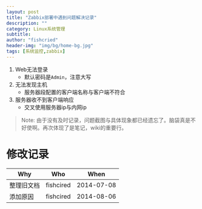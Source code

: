 ```yaml
---
layout: post
title: "Zabbix部署中遇到问题解决记录"
description: ""
category: Linux系统管理
subtitle:
author: "fishcried"
header-img: "img/bg/home-bg.jpg"
tags: [系统监控,zabbix]
---
```


1. Web无法登录
	- 默认密码是`Admin`，注意大写
1. 无法发现主机
	- 服务器段配置的客户端名称与客户端不符合
1. 服务器收不到客户端响应
	- 交叉使用服务器ip与内网ip

> Note: 由于没有及时记录，问题截图与具体现象都已经遗忘了。脑袋真是不好使啊。再次体现了是笔记，wiki的重要行。

# 修改记录

|Why | Who | When |
|----|-----|------|
|整理旧文档|fishcired|2014-07-08|
|添加原因| fishcired|2014-08-06 |
